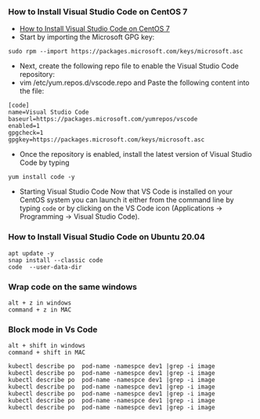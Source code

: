 ### How to Install Visual Studio Code on CentOS 7
* [How to Install Visual Studio Code on CentOS 7](https://linuxize.com/post/how-to-install-visual-studio-code-on-centos-7/)
* Start by importing the Microsoft GPG key:
```
sudo rpm --import https://packages.microsoft.com/keys/microsoft.asc
```
* Next, create the following repo file to enable the Visual Studio Code repository:
* vim /etc/yum.repos.d/vscode.repo and Paste the following content into the file:
```
[code]
name=Visual Studio Code
baseurl=https://packages.microsoft.com/yumrepos/vscode
enabled=1
gpgcheck=1
gpgkey=https://packages.microsoft.com/keys/microsoft.asc
```
* Once the repository is enabled, install the latest version of Visual Studio Code by typing
```
yum install code -y
```
* Starting Visual Studio Code 
Now that VS Code is installed on your CentOS system you can launch it either from the command line by typing `code` or by clicking on the VS Code icon (Applications -> Programming -> Visual Studio Code).

### How to Install Visual Studio Code on Ubuntu 20.04
```
apt update -y
snap install --classic code
code  --user-data-dir
```
### Wrap code on the same windows
```
alt + z in windows 
command + z in MAC 
```

### Block mode in Vs Code
```
alt + shift in windows 
command + shift in MAC 
```
```
kubectl describe po  pod-name -namespce dev1 |grep -i image
kubectl describe po  pod-name -namespce dev1 |grep -i image
kubectl describe po  pod-name -namespce dev1 |grep -i image
kubectl describe po  pod-name -namespce dev1 |grep -i image
kubectl describe po  pod-name -namespce dev1 |grep -i image
kubectl describe po  pod-name -namespce dev1 |grep -i image
kubectl describe po  pod-name -namespce dev1 |grep -i image
```


